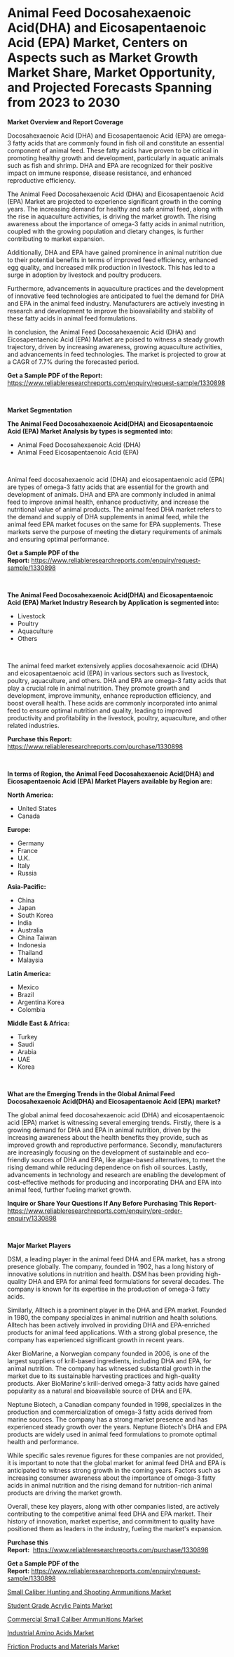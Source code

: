 <p><h1>Animal Feed Docosahexaenoic Acid(DHA) and Eicosapentaenoic Acid (EPA) Market, Centers on Aspects such as Market Growth Market Share, Market Opportunity, and Projected Forecasts Spanning from 2023 to 2030</h1></p><p><strong>Market Overview and Report Coverage</strong></p>
<p><p>Docosahexaenoic Acid (DHA) and Eicosapentaenoic Acid (EPA) are omega-3 fatty acids that are commonly found in fish oil and constitute an essential component of animal feed. These fatty acids have proven to be critical in promoting healthy growth and development, particularly in aquatic animals such as fish and shrimp. DHA and EPA are recognized for their positive impact on immune response, disease resistance, and enhanced reproductive efficiency.</p><p>The Animal Feed Docosahexaenoic Acid (DHA) and Eicosapentaenoic Acid (EPA) Market are projected to experience significant growth in the coming years. The increasing demand for healthy and safe animal feed, along with the rise in aquaculture activities, is driving the market growth. The rising awareness about the importance of omega-3 fatty acids in animal nutrition, coupled with the growing population and dietary changes, is further contributing to market expansion.</p><p>Additionally, DHA and EPA have gained prominence in animal nutrition due to their potential benefits in terms of improved feed efficiency, enhanced egg quality, and increased milk production in livestock. This has led to a surge in adoption by livestock and poultry producers.</p><p>Furthermore, advancements in aquaculture practices and the development of innovative feed technologies are anticipated to fuel the demand for DHA and EPA in the animal feed industry. Manufacturers are actively investing in research and development to improve the bioavailability and stability of these fatty acids in animal feed formulations.</p><p>In conclusion, the Animal Feed Docosahexaenoic Acid (DHA) and Eicosapentaenoic Acid (EPA) Market are poised to witness a steady growth trajectory, driven by increasing awareness, growing aquaculture activities, and advancements in feed technologies. The market is projected to grow at a CAGR of 7.7% during the forecasted period.</p></p>
<p><strong>Get a Sample PDF of the Report:</strong> <a href="https://www.reliableresearchreports.com/enquiry/request-sample/1330898">https://www.reliableresearchreports.com/enquiry/request-sample/1330898</a></p>
<p>&nbsp;</p>
<p><strong>Market Segmentation</strong></p>
<p><strong>The Animal Feed Docosahexaenoic Acid(DHA) and Eicosapentaenoic Acid (EPA) Market Analysis by types is segmented into:</strong></p>
<p><ul><li>Animal Feed Docosahexaenoic Acid (DHA)</li><li>Animal Feed Eicosapentaenoic Acid (EPA)</li></ul></p>
<p>&nbsp;</p>
<p><p>Animal feed docosahexaenoic acid (DHA) and eicosapentaenoic acid (EPA) are types of omega-3 fatty acids that are essential for the growth and development of animals. DHA and EPA are commonly included in animal feed to improve animal health, enhance productivity, and increase the nutritional value of animal products. The animal feed DHA market refers to the demand and supply of DHA supplements in animal feed, while the animal feed EPA market focuses on the same for EPA supplements. These markets serve the purpose of meeting the dietary requirements of animals and ensuring optimal performance.</p></p>
<p><strong>Get a Sample PDF of the Report:</strong>&nbsp;<a href="https://www.reliableresearchreports.com/enquiry/request-sample/1330898">https://www.reliableresearchreports.com/enquiry/request-sample/1330898</a></p>
<p>&nbsp;</p>
<p><strong>The Animal Feed Docosahexaenoic Acid(DHA) and Eicosapentaenoic Acid (EPA) Market Industry Research by Application is segmented into:</strong></p>
<p><ul><li>Livestock</li><li>Poultry</li><li>Aquaculture</li><li>Others</li></ul></p>
<p>&nbsp;</p>
<p><p>The animal feed market extensively applies docosahexaenoic acid (DHA) and eicosapentaenoic acid (EPA) in various sectors such as livestock, poultry, aquaculture, and others. DHA and EPA are omega-3 fatty acids that play a crucial role in animal nutrition. They promote growth and development, improve immunity, enhance reproduction efficiency, and boost overall health. These acids are commonly incorporated into animal feed to ensure optimal nutrition and quality, leading to improved productivity and profitability in the livestock, poultry, aquaculture, and other related industries.</p></p>
<p><strong>Purchase this Report:</strong>&nbsp; <a href="https://www.reliableresearchreports.com/purchase/1330898">https://www.reliableresearchreports.com/purchase/1330898</a></p>
<p>&nbsp;</p>
<p><strong>In terms of Region, the Animal Feed Docosahexaenoic Acid(DHA) and Eicosapentaenoic Acid (EPA) Market Players available by Region are:</strong></p>
<p>
    <p> <strong> North America: </strong>
        <ul>
            <li>United States</li>
            <li>Canada</li>
        </ul>
        </p> 
    <p> <strong> Europe: </strong>
        <ul>
            <li>Germany</li>
            <li>France</li>
            <li>U.K.</li>
            <li>Italy</li>
            <li>Russia</li>
        </ul>
        </p> 
    <p> <strong> Asia-Pacific: </strong>
        <ul>
            <li>China</li>
            <li>Japan</li>
            <li>South Korea</li>
            <li>India</li>
            <li>Australia</li>
            <li>China Taiwan</li>
            <li>Indonesia</li>
            <li>Thailand</li>
            <li>Malaysia</li>
        </ul>
        </p> 
    <p> <strong> Latin America: </strong>
        <ul>
            <li>Mexico</li>
            <li>Brazil</li>
            <li>Argentina Korea</li>
            <li>Colombia</li>
        </ul>
        </p> 
    <p> <strong> Middle East & Africa: </strong>
        <ul>
            <li>Turkey</li>
            <li>Saudi</li>
            <li>Arabia</li>
            <li>UAE</li>
            <li>Korea</li>
        </ul>
    </p>
    </p>
<p>&nbsp;</p>
<p><strong>What are the Emerging Trends in the Global Animal Feed Docosahexaenoic Acid(DHA) and Eicosapentaenoic Acid (EPA) market?</strong></p>
<p><p>The global animal feed docosahexaenoic acid (DHA) and eicosapentaenoic acid (EPA) market is witnessing several emerging trends. Firstly, there is a growing demand for DHA and EPA in animal nutrition, driven by the increasing awareness about the health benefits they provide, such as improved growth and reproductive performance. Secondly, manufacturers are increasingly focusing on the development of sustainable and eco-friendly sources of DHA and EPA, like algae-based alternatives, to meet the rising demand while reducing dependence on fish oil sources. Lastly, advancements in technology and research are enabling the development of cost-effective methods for producing and incorporating DHA and EPA into animal feed, further fueling market growth.</p></p>
<p><strong>Inquire or Share Your Questions If Any Before Purchasing This Report</strong>- <a href="https://www.reliableresearchreports.com/enquiry/pre-order-enquiry/1330898">https://www.reliableresearchreports.com/enquiry/pre-order-enquiry/1330898</a></p>
<p>&nbsp;</p>
<p><strong>Major Market Players</strong></p>
<p><p>DSM, a leading player in the animal feed DHA and EPA market, has a strong presence globally. The company, founded in 1902, has a long history of innovative solutions in nutrition and health. DSM has been providing high-quality DHA and EPA for animal feed formulations for several decades. The company is known for its expertise in the production of omega-3 fatty acids.</p><p>Similarly, Alltech is a prominent player in the DHA and EPA market. Founded in 1980, the company specializes in animal nutrition and health solutions. Alltech has been actively involved in providing DHA and EPA-enriched products for animal feed applications. With a strong global presence, the company has experienced significant growth in recent years.</p><p>Aker BioMarine, a Norwegian company founded in 2006, is one of the largest suppliers of krill-based ingredients, including DHA and EPA, for animal nutrition. The company has witnessed substantial growth in the market due to its sustainable harvesting practices and high-quality products. Aker BioMarine's krill-derived omega-3 fatty acids have gained popularity as a natural and bioavailable source of DHA and EPA.</p><p>Neptune Biotech, a Canadian company founded in 1998, specializes in the production and commercialization of omega-3 fatty acids derived from marine sources. The company has a strong market presence and has experienced steady growth over the years. Neptune Biotech's DHA and EPA products are widely used in animal feed formulations to promote optimal health and performance.</p><p>While specific sales revenue figures for these companies are not provided, it is important to note that the global market for animal feed DHA and EPA is anticipated to witness strong growth in the coming years. Factors such as increasing consumer awareness about the importance of omega-3 fatty acids in animal nutrition and the rising demand for nutrition-rich animal products are driving the market growth.</p><p>Overall, these key players, along with other companies listed, are actively contributing to the competitive animal feed DHA and EPA market. Their history of innovation, market expertise, and commitment to quality have positioned them as leaders in the industry, fueling the market's expansion.</p></p>
<p><strong>Purchase this Report:</strong>&nbsp;&nbsp;<a href="https://www.reliableresearchreports.com/purchase/1330898">https://www.reliableresearchreports.com/purchase/1330898</a></p>
<p></p>
<p><strong>Get a Sample PDF of the Report:</strong>&nbsp;<a href="https://www.reliableresearchreports.com/enquiry/request-sample/1330898">https://www.reliableresearchreports.com/enquiry/request-sample/1330898</a></p>
<p><p><a href="https://github.com/ashepherd82/Market-Research-Report-List-2/blob/main/small-caliber-hunting-and-shooting-ammunitions-market.md">Small Caliber Hunting and Shooting Ammunitions Market</a></p><p><a href="https://github.com/lilstefpacute/Market-Research-Report-List-2/blob/main/student-grade-acrylic-paints-market.md">Student Grade Acrylic Paints Market</a></p><p><a href="https://github.com/FassouRP/Market-Research-Report-List-2/blob/main/commercial-small-caliber-ammunitions-market.md">Commercial Small Caliber Ammunitions Market</a></p><p><a href="https://github.com/rexevange/Market-Research-Report-List-2/blob/main/industrial-amino-acids-market.md">Industrial Amino Acids Market</a></p><p><a href="https://github.com/castoriffic/Market-Research-Report-List-2/blob/main/friction-products-and-materials-market.md">Friction Products and Materials Market</a></p></p>